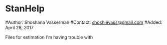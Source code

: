 # StanHelp
#Author: Shoshana Vasserman
#Contact: shoshievass@gmail.com
#Added: April 28, 2017


Files for estimation I'm having trouble with

